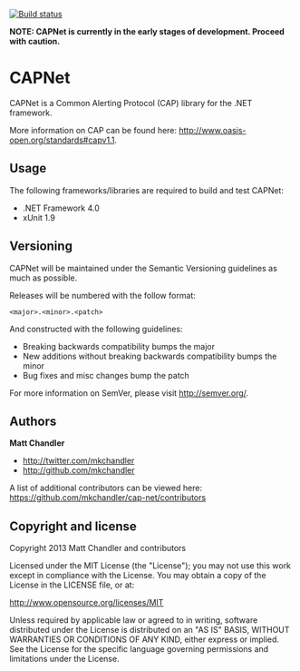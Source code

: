 [![Build status](https://ci.appveyor.com/api/projects/status/kvnwx7gjk77d3nbl)](https://ci.appveyor.com/project/vgrigoriu/cap-net)

**NOTE: CAPNet is currently in the early stages of development. Proceed with caution.**

CAPNet
==

CAPNet is a Common Alerting Protocol (CAP) library for the .NET framework.

More information on CAP can be found here: http://www.oasis-open.org/standards#capv1.1.


Usage
--

The following frameworks/libraries are required to build and test CAPNet:

* .NET Framework 4.0
* xUnit 1.9

Versioning
--

CAPNet will be maintained under the Semantic Versioning guidelines as much as possible.

Releases will be numbered with the follow format:

`<major>.<minor>.<patch>`

And constructed with the following guidelines:

* Breaking backwards compatibility bumps the major
* New additions without breaking backwards compatibility bumps the minor
* Bug fixes and misc changes bump the patch

For more information on SemVer, please visit http://semver.org/.

Authors
-------

**Matt Chandler**

+ http://twitter.com/mkchandler
+ http://github.com/mkchandler

A list of additional contributors can be viewed here: https://github.com/mkchandler/cap-net/contributors

Copyright and license
---------------------

Copyright 2013 Matt Chandler and contributors

Licensed under the MIT License (the "License"); you may not use this work except in compliance with the License. You may obtain a copy of the License in the LICENSE file, or at:

http://www.opensource.org/licenses/MIT

Unless required by applicable law or agreed to in writing, software distributed under the License is distributed on an "AS IS" BASIS, WITHOUT WARRANTIES OR CONDITIONS OF ANY KIND, either express or implied. See the License for the specific language governing permissions and limitations under the License.

